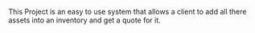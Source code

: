 This Project is an easy to use system that allows a client to add all there assets into an inventory and get a quote for it. 